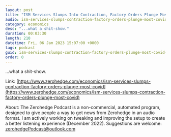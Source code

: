 ```yaml
---
layout: post
title: "ISM Services Slumps Into Contraction, Factory Orders Plunge Most Since COVID"
audio: ism-services-slumps-contraction-factory-orders-plunge-most-covid-0
category: economics
desc: "...what a shit-show."
duration: 00:03:30
length: 210
datetime: Fri, 06 Jan 2023 15:07:00 +0000
tags: podcast
guid: ism-services-slumps-contraction-factory-orders-plunge-most-covid-0
order: 0
---
```

...what a shit-show.

Link: [https://www.zerohedge.com/economics/ism-services-slumps-contraction-factory-orders-plunge-most-covid](https://www.zerohedge.com/economics/ism-services-slumps-contraction-factory-orders-plunge-most-covid)

About: The Zerohedge Podcast is a non-commercial, automated program, designed to give people a way to get news from Zerohedge in an audio format.  I am actively working on tweaking and improving the setup to create a better listening experience (December 2022).  Suggestions are welcome: [zerohedgePodcast@outlook.com](mailto:zerohedgePodcast@outlook.com)
